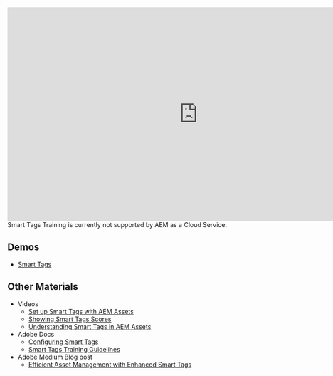 <iframe title="Adobe Video Publishing Cloud Player" width="854" height="480" src="https://video.tv.adobe.com/v/22254/?quality=12&autoplay=false&hidetitle=true&marketingtech.adobe.analytics.additionalAccounts=tmdtmdaemdemoutilsprod" frameborder="0" webkitallowfullscreen
mozallowfullscreen allowfullscreen scrolling="no"></iframe>

<div class="unsupported">
Smart Tags Training is currently not supported by AEM as a Cloud Service.
</div>

<!-- CLOUD-SERVICE_INSTRUCTIONS -->

<!-- QUICKSTART_INSTRUCTIONS -->

## Demos

* [Smart Tags](https://internal.adobedemo.com/content/demo-hub/en/demos/external/smart-tags-2-0.html)

## Other Materials

* Videos
    * [Set up Smart Tags with AEM Assets](https://helpx.adobe.com/experience-manager/kt/assets/using/smart-tags-technical-video-setup.html)
    * [Showing Smart Tags Scores](https://helpx.adobe.com/experience-manager/kt/assets/using/smart-tags-technical-video-setup.html#ShowingSmartTagsscoresforinstructionalpurposes)
    * [Understanding Smart Tags in AEM Assets](https://helpx.adobe.com/experience-manager/kt/assets/using/smart-tags-feature-video-understand.html)
* Adobe Docs
    * [Configuring Smart Tags](https://helpx.adobe.com/experience-manager/6-4/assets/using/config-smart-tagging.html)
    * [Smart Tags Training Guidelines](https://helpx.adobe.com/experience-manager/6-4/assets/using/smart-tags-training-guidelines.html)
* Adobe Medium Blog post
    * [Efficient Asset Management with Enhanced Smart Tags](https://medium.com/adobetech/efficient-asset-management-with-enhanced-smart-tags-887bd47dbb3f)